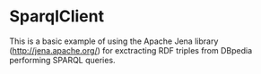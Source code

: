 SparqlClient
============
This is a basic example of using the Apache Jena library (http://jena.apache.org/) for exctracting RDF triples from DBpedia performing SPARQL queries.

